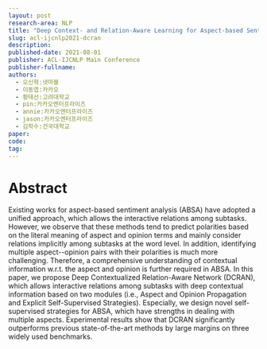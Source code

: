 ```yaml
---
layout: post
research-area: NLP
title: "Deep Context- and Relation-Aware Learning for Aspect-based Sentiment Analysis"
slug: acl-ijcnlp2021-dcran
description:
published-date: 2021-08-01
publisher: ACL-IJCNLP Main Conference
publisher-fullname:
authors:
  - 오신혁:넷마블
  - 이동엽:카카오
  - 황태선:고려대학교
  - pin:카카오엔터프라이즈
  - annie:카카오엔터프라이즈
  - jason:카카오엔터프라이즈
  - 김학수:건국대학교
paper:
code:
tag:
---
```


# Abstract

Existing works for aspect-based sentiment analysis (ABSA) have adopted a unified approach, which allows the interactive relations among subtasks. However, we observe that these methods tend to predict polarities based on the literal meaning of aspect and opinion terms and mainly consider relations implicitly among subtasks at the word level. In addition, identifying multiple aspect--opinion pairs with their polarities is much more challenging. Therefore, a comprehensive understanding of contextual information w.r.t. the aspect and opinion is further required in ABSA. In this paper, we propose Deep Contextualized Relation-Aware Network (DCRAN), which allows interactive relations among subtasks with deep contextual information based on two modules (i.e., Aspect and Opinion Propagation and Explicit Self-Supervised Strategies). Especially, we design novel self-supervised strategies for ABSA, which have strengths in dealing with multiple aspects. Experimental results show that DCRAN significantly outperforms previous state-of-the-art methods by large margins on three widely used benchmarks.
